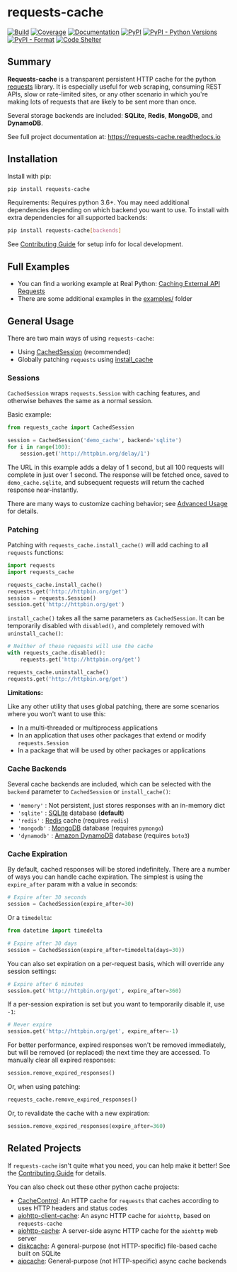 # requests-cache
[![Build](https://github.com/reclosedev/requests-cache/actions/workflows/build.yml/badge.svg)](https://github.com/reclosedev/requests-cache/actions/workflows/build.yml)
[![Coverage](https://coveralls.io/repos/github/reclosedev/requests-cache/badge.svg?branch=master)](https://coveralls.io/github/reclosedev/requests-cache?branch=master)
[![Documentation](https://img.shields.io/readthedocs/requests-cache/latest)](https://requests-cache.readthedocs.io/en/latest/)
[![PyPI](https://img.shields.io/pypi/v/requests-cache?color=blue)](https://pypi.org/project/requests-cache)
[![PyPI - Python Versions](https://img.shields.io/pypi/pyversions/requests-cache)](https://pypi.org/project/requests-cache)
[![PyPI - Format](https://img.shields.io/pypi/format/requests-cache?color=blue)](https://pypi.org/project/requests-cache)
[![Code Shelter](https://www.codeshelter.co/static/badges/badge-flat.svg)](https://www.codeshelter.co/)

## Summary
**Requests-cache** is a transparent persistent HTTP cache for the python [requests](http://python-requests.org)
library. It is especially useful for web scraping, consuming REST APIs, slow or rate-limited
sites, or any other scenario in which you're making lots of requests that are likely to be sent
more than once.

Several storage backends are included: **SQLite**, **Redis**, **MongoDB**, and **DynamoDB**.

See full project documentation at: https://requests-cache.readthedocs.io

## Installation
Install with pip:
```bash
pip install requests-cache
```

Requirements:
Requires python 3.6+.
You may need additional dependencies depending on which backend you want to use.
To install with extra dependencies for all supported backends:
```bash
pip install requests-cache[backends]
```

See [Contributing Guide](https://github.com/reclosedev/requests-cache/blob/master/CONTRIBUTING.md)
for setup info for local development.

## Full Examples
* You can find a working example at Real Python:
[Caching External API Requests](https://realpython.com/blog/python/caching-external-api-requests)
* There are some additional examples in the [examples/](https://github.com/reclosedev/requests-cache/tree/master/examples) folder

## General Usage
There are two main ways of using `requests-cache`:
* Using [CachedSession](https://requests-cache.readthedocs.io/en/latest/api.html#requests_cache.core.CachedSession) (recommended)
* Globally patching `requests` using [install_cache](https://requests-cache.readthedocs.io/en/latest/api.html#requests_cache.core.install_cache)

### Sessions
`CachedSession` wraps `requests.Session` with caching features, and otherwise behaves the same as a
normal session.

Basic example:
```python
from requests_cache import CachedSession

session = CachedSession('demo_cache', backend='sqlite')
for i in range(100):
    session.get('http://httpbin.org/delay/1')
```
The URL in this example adds a delay of 1 second, but all 100 requests will complete in just over 1
second. The response will be fetched once, saved to `demo_cache.sqlite`, and subsequent requests
will return the cached response near-instantly.

There are many ways to customize caching behavior; see
[Advanced Usage](https://requests-cache.readthedocs.io/en/latest/advanced_usage.html) for details.

### Patching
Patching with `requests_cache.install_cache()` will add caching to all `requests` functions:
```python
import requests
import requests_cache

requests_cache.install_cache()
requests.get('http://httpbin.org/get')
session = requests.Session()
session.get('http://httpbin.org/get')
```

`install_cache()` takes all the same parameters as `CachedSession`. It can be temporarily disabled
with `disabled()`, and completely removed with `uninstall_cache()`:
```python
# Neither of these requests will use the cache
with requests_cache.disabled():
    requests.get('http://httpbin.org/get')

requests_cache.uninstall_cache()
requests.get('http://httpbin.org/get')
```

**Limitations:**

Like any other utility that uses global patching, there are some scenarios where you won't want to
use this:
* In a multi-threaded or multiprocess applications
* In an application that uses other packages that extend or modify `requests.Session`
* In a package that will be used by other packages or applications

### Cache Backends
Several cache backends are included, which can be selected with the `backend` parameter to
`CachedSession` or `install_cache()`:

* `'memory'` : Not persistent, just stores responses with an in-memory dict
* `'sqlite'` : [SQLite](https://www.sqlite.org) database (**default**)
* `'redis'` : [Redis](https://redis.io/) cache (requires `redis`)
* `'mongodb'` : [MongoDB](https://www.mongodb.com/) database (requires `pymongo`)
* `'dynamodb'` : [Amazon DynamoDB](https://aws.amazon.com/dynamodb/) database (requires `boto3`)

### Cache Expiration
By default, cached responses will be stored indefinitely. There are a number of ways you can handle
cache expiration. The simplest is using the `expire_after` param with a value in seconds:
```python
# Expire after 30 seconds
session = CachedSession(expire_after=30)
```

Or a `timedelta`:
```python
from datetime import timedelta

# Expire after 30 days
session = CachedSession(expire_after=timedelta(days=30))
```

You can also set expiration on a per-request basis, which will override any session settings:
```python
# Expire after 6 minutes
session.get('http://httpbin.org/get', expire_after=360)
```

If a per-session expiration is set but you want to temporarily disable it, use ```-1```:
```python
# Never expire
session.get('http://httpbin.org/get', expire_after=-1)
```

For better performance, expired responses won't be removed immediately, but will be removed
(or replaced) the next time they are accessed. To manually clear all expired responses:
```python
session.remove_expired_responses()
```
Or, when using patching:
```python
requests_cache.remove_expired_responses()
```

Or, to revalidate the cache with a new expiration:
```python
session.remove_expired_responses(expire_after=360)
```

## Related Projects
If `requests-cache` isn't quite what you need, you can help make it better! See the
[Contributing Guide](https://github.com/reclosedev/requests-cache/blob/master/CONTRIBUTING.md)
for details.

You can also check out these other python cache projects:

* [CacheControl](https://github.com/ionrock/cachecontrol): An HTTP cache for `requests` that caches
  according to uses HTTP headers and status codes
* [aiohttp-client-cache](https://github.com/JWCook/aiohttp-client-cache): An async HTTP cache for
  `aiohttp`, based on `requests-cache`
* [aiohttp-cache](https://github.com/cr0hn/aiohttp-cache): A server-side async HTTP cache for the
  `aiohttp` web server
* [diskcache](https://github.com/grantjenks/python-diskcache): A general-purpose (not HTTP-specific)
  file-based cache built on SQLite
* [aiocache](https://github.com/aio-libs/aiocache): General-purpose (not HTTP-specific) async cache
  backends
